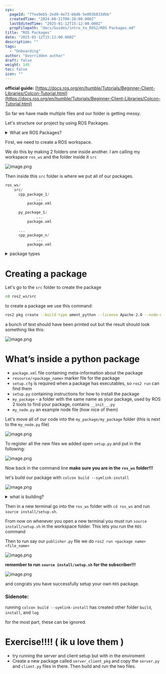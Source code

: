 ```yaml
---
sys:
  pageId: "7fea9eb5-2ed9-4e73-b6d6-5e093b833dbb"
  createdTime: "2024-08-21T00:28:00.000Z"
  lastEditedTime: "2025-01-12T15:12:00.000Z"
  propFilepath: "docs/Guides/intro_to_ROS2/ROS Packages.md"
title: "ROS Packages"
date: "2025-01-12T15:12:00.000Z"
description: ""
tags:
  - "Onboarding"
author: "Overridden author"
draft: false
weight: 145
toc: false
icon: ""
---
```


**official guide:** [https://docs.ros.org/en/humble/Tutorials/Beginner-Client-Libraries/Colcon-Tutorial.html](https://docs.ros.org/en/humble/Tutorials/Beginner-Client-Libraries/Colcon-Tutorial.html)

So far we have made multiple files and our folder is getting messy.

Let's structure our project by using ROS Packages.

<details>

<summary>What are ROS Packages?</summary>

ROS Packages are, as the name implies, packages of code that are highly sharable between ROS developers.

They consist of a folder, `package.xml` file, and source code

```python
      cpp_package_1/
		      ... imagine much code files here ..
          package.xml
```

</details>

First, we need to create a ROS workspace.

We do this by making 2 folders one inside another. I am calling my workspace `ros_ws` and the folder inside it `src`

![image.png](https://prod-files-secure.s3.us-west-2.amazonaws.com/d518164a-d88e-44d1-a4ee-3adb3bd8bce0/70706947-fd18-4537-a67b-e12946812d31/image.png?X-Amz-Algorithm=AWS4-HMAC-SHA256&X-Amz-Content-Sha256=UNSIGNED-PAYLOAD&X-Amz-Credential=ASIAZI2LB4667UDSXCKU%2F20250205%2Fus-west-2%2Fs3%2Faws4_request&X-Amz-Date=20250205T220654Z&X-Amz-Expires=3600&X-Amz-Security-Token=IQoJb3JpZ2luX2VjEDIaCXVzLXdlc3QtMiJIMEYCIQDi0kkA1uyStM47GRDtmscvwU2onXBALpvkqbs5soCYHwIhALmmccrYXdMUS5%2FrFh%2BWKdmzr0H0usAyUFynWjnPVvniKv8DCEoQABoMNjM3NDIzMTgzODA1Igwn4SKnVp8YGgivqrwq3APg8ZU08rQ9hdXHlr%2BkhCXxFuFcOYQZk7ofCmKMmk10gQta1n%2FUxz34BJUUC4%2FrfADaUnrxjo9gdc3p%2FGaLiXX15z0JsE%2BQ3bjzJi6L7Y1KN0XkH9r%2F0ORwOcDEaieUPqzFrx0MT%2FsFuBXYhsq%2BbNSF0js7tXW7nDkFbCLYHozFQUTK2SkEUShFEFYBEQphkTvH3v6cCQqzoF9MQtIZkwNk7RZobtAjFMV67%2FEssLOXlhaGz8xinBdIRU%2Bj2ltlRmTtxncHBL0%2BIY3jxiA%2B%2BKlVf2SUh212hyNh3TDP33L8QlWkYOmhpY0j53TNMeUPwDHOmylkGS7xTK0Kal7Z9G5LHJk0LKeJur5soverpYwo9Hdivz6pM4etVD0rSeyj1QgA%2Bi0sQauQ0VrUvJMHPqI%2B45bytY0bCAjrNw9%2F48wwuNTm2ltFtXoxtbK9umXMOM1Ghxmjzb06RqPT%2BUaPZbfQ2NaU0Y3IiAz6KKtxXZfluQ2O1CsQRR8lErEfBj4KOdPJLEcBWIXptD5BBwCc0HjokBGeSoZW5oeXb4pr9JzjZy%2FkiT1C7L0UGQL%2Bx6eZRtC5XuMXsTQz0dHe9Ov4W183GAWMV0ONnY6qw%2BNZMPbi6qlnhAYU67vPYQlkhjC8vI69BjqkARPXXnvKnyTeZUdxQ1dTpleQY6UWOxRaItKZbe0TJsmVWqEX52RJUKM7LK7psATHeP6G7sKnZE%2BOT8k0zvK86UckcE4vSuKA3RXSlG2EwrQeYMNNiEPcR0CxzHV7bKWZcLYtQCuX3V7zebnWjIGY7T93flsTrJKebhWOkwUgX1%2BV74TUVddF%2BJNywq4wVdF1mL1Xm7WI0ttpkRVZsvSSoktBzxTh&X-Amz-Signature=df24d2fa71ffeed4d477553c0e584824faa2e66b535d1735f8101640c45f9fd5&X-Amz-SignedHeaders=host&x-id=GetObject)

Then inside this `src` folder is where we put all of our packages.

```python
ros_ws/
    src/
      cpp_package_1/
		      ...
          package.xml

      py_package_1/
		      ...
          package.xml

      ...
      cpp_package_n/
		      ...
          package.xml

```

<details>

<summary>package types</summary>

packages can be either `C++` or python.

the intern file structure is different for each but for this guide we will stick to creating python packages

</details>

# Creating a package

Let's go to the `src` folder to create the package

```bash
cd ros2_ws/src
```

to create a package we use this command:

```bash
ros2 pkg create --build-type ament_python --license Apache-2.0 --node-name my_node my_package
```

a bunch of text should have been printed out but the result should look something like this:

![image.png](https://prod-files-secure.s3.us-west-2.amazonaws.com/d518164a-d88e-44d1-a4ee-3adb3bd8bce0/e6cf1e3f-8512-4a3e-b131-079f800bf3e8/image.png?X-Amz-Algorithm=AWS4-HMAC-SHA256&X-Amz-Content-Sha256=UNSIGNED-PAYLOAD&X-Amz-Credential=ASIAZI2LB4667UDSXCKU%2F20250205%2Fus-west-2%2Fs3%2Faws4_request&X-Amz-Date=20250205T220654Z&X-Amz-Expires=3600&X-Amz-Security-Token=IQoJb3JpZ2luX2VjEDIaCXVzLXdlc3QtMiJIMEYCIQDi0kkA1uyStM47GRDtmscvwU2onXBALpvkqbs5soCYHwIhALmmccrYXdMUS5%2FrFh%2BWKdmzr0H0usAyUFynWjnPVvniKv8DCEoQABoMNjM3NDIzMTgzODA1Igwn4SKnVp8YGgivqrwq3APg8ZU08rQ9hdXHlr%2BkhCXxFuFcOYQZk7ofCmKMmk10gQta1n%2FUxz34BJUUC4%2FrfADaUnrxjo9gdc3p%2FGaLiXX15z0JsE%2BQ3bjzJi6L7Y1KN0XkH9r%2F0ORwOcDEaieUPqzFrx0MT%2FsFuBXYhsq%2BbNSF0js7tXW7nDkFbCLYHozFQUTK2SkEUShFEFYBEQphkTvH3v6cCQqzoF9MQtIZkwNk7RZobtAjFMV67%2FEssLOXlhaGz8xinBdIRU%2Bj2ltlRmTtxncHBL0%2BIY3jxiA%2B%2BKlVf2SUh212hyNh3TDP33L8QlWkYOmhpY0j53TNMeUPwDHOmylkGS7xTK0Kal7Z9G5LHJk0LKeJur5soverpYwo9Hdivz6pM4etVD0rSeyj1QgA%2Bi0sQauQ0VrUvJMHPqI%2B45bytY0bCAjrNw9%2F48wwuNTm2ltFtXoxtbK9umXMOM1Ghxmjzb06RqPT%2BUaPZbfQ2NaU0Y3IiAz6KKtxXZfluQ2O1CsQRR8lErEfBj4KOdPJLEcBWIXptD5BBwCc0HjokBGeSoZW5oeXb4pr9JzjZy%2FkiT1C7L0UGQL%2Bx6eZRtC5XuMXsTQz0dHe9Ov4W183GAWMV0ONnY6qw%2BNZMPbi6qlnhAYU67vPYQlkhjC8vI69BjqkARPXXnvKnyTeZUdxQ1dTpleQY6UWOxRaItKZbe0TJsmVWqEX52RJUKM7LK7psATHeP6G7sKnZE%2BOT8k0zvK86UckcE4vSuKA3RXSlG2EwrQeYMNNiEPcR0CxzHV7bKWZcLYtQCuX3V7zebnWjIGY7T93flsTrJKebhWOkwUgX1%2BV74TUVddF%2BJNywq4wVdF1mL1Xm7WI0ttpkRVZsvSSoktBzxTh&X-Amz-Signature=a3553f5d09acc52ccb96ad852f930d03af89a96f5d9cdbd4b72d687e060eb192&X-Amz-SignedHeaders=host&x-id=GetObject)

# What’s inside a python package

- `package.xml` file containing meta-information about the package
- `resource/<package_name>` marker file for the package
- `setup.cfg` is required when a package has executables, so `ros2 run` can find them
- `setup.py` containing instructions for how to install the package
- `my_package` - a folder with the same name as your package, used by ROS 2 tools to find your package, contains `__init__.py`
- `my_node.py` an example node file (how nice of them)

Let's move all of our code into the `my_package/my_package` folder (this is next to the `my_node.py` file)

![image.png](https://prod-files-secure.s3.us-west-2.amazonaws.com/d518164a-d88e-44d1-a4ee-3adb3bd8bce0/9ce58f11-0da9-4d3e-b86d-506a9685d378/image.png?X-Amz-Algorithm=AWS4-HMAC-SHA256&X-Amz-Content-Sha256=UNSIGNED-PAYLOAD&X-Amz-Credential=ASIAZI2LB4667UDSXCKU%2F20250205%2Fus-west-2%2Fs3%2Faws4_request&X-Amz-Date=20250205T220654Z&X-Amz-Expires=3600&X-Amz-Security-Token=IQoJb3JpZ2luX2VjEDIaCXVzLXdlc3QtMiJIMEYCIQDi0kkA1uyStM47GRDtmscvwU2onXBALpvkqbs5soCYHwIhALmmccrYXdMUS5%2FrFh%2BWKdmzr0H0usAyUFynWjnPVvniKv8DCEoQABoMNjM3NDIzMTgzODA1Igwn4SKnVp8YGgivqrwq3APg8ZU08rQ9hdXHlr%2BkhCXxFuFcOYQZk7ofCmKMmk10gQta1n%2FUxz34BJUUC4%2FrfADaUnrxjo9gdc3p%2FGaLiXX15z0JsE%2BQ3bjzJi6L7Y1KN0XkH9r%2F0ORwOcDEaieUPqzFrx0MT%2FsFuBXYhsq%2BbNSF0js7tXW7nDkFbCLYHozFQUTK2SkEUShFEFYBEQphkTvH3v6cCQqzoF9MQtIZkwNk7RZobtAjFMV67%2FEssLOXlhaGz8xinBdIRU%2Bj2ltlRmTtxncHBL0%2BIY3jxiA%2B%2BKlVf2SUh212hyNh3TDP33L8QlWkYOmhpY0j53TNMeUPwDHOmylkGS7xTK0Kal7Z9G5LHJk0LKeJur5soverpYwo9Hdivz6pM4etVD0rSeyj1QgA%2Bi0sQauQ0VrUvJMHPqI%2B45bytY0bCAjrNw9%2F48wwuNTm2ltFtXoxtbK9umXMOM1Ghxmjzb06RqPT%2BUaPZbfQ2NaU0Y3IiAz6KKtxXZfluQ2O1CsQRR8lErEfBj4KOdPJLEcBWIXptD5BBwCc0HjokBGeSoZW5oeXb4pr9JzjZy%2FkiT1C7L0UGQL%2Bx6eZRtC5XuMXsTQz0dHe9Ov4W183GAWMV0ONnY6qw%2BNZMPbi6qlnhAYU67vPYQlkhjC8vI69BjqkARPXXnvKnyTeZUdxQ1dTpleQY6UWOxRaItKZbe0TJsmVWqEX52RJUKM7LK7psATHeP6G7sKnZE%2BOT8k0zvK86UckcE4vSuKA3RXSlG2EwrQeYMNNiEPcR0CxzHV7bKWZcLYtQCuX3V7zebnWjIGY7T93flsTrJKebhWOkwUgX1%2BV74TUVddF%2BJNywq4wVdF1mL1Xm7WI0ttpkRVZsvSSoktBzxTh&X-Amz-Signature=92ce43bf62b468f8d995ca42c3112ab86590d17957c6da14b547fa5d386ed97b&X-Amz-SignedHeaders=host&x-id=GetObject)

To register all the new files we added open `setup.py` and put in the following:

![image.png](https://prod-files-secure.s3.us-west-2.amazonaws.com/d518164a-d88e-44d1-a4ee-3adb3bd8bce0/1cd7c262-4cae-4496-9d75-c178537d24a2/image.png?X-Amz-Algorithm=AWS4-HMAC-SHA256&X-Amz-Content-Sha256=UNSIGNED-PAYLOAD&X-Amz-Credential=ASIAZI2LB4667UDSXCKU%2F20250205%2Fus-west-2%2Fs3%2Faws4_request&X-Amz-Date=20250205T220654Z&X-Amz-Expires=3600&X-Amz-Security-Token=IQoJb3JpZ2luX2VjEDIaCXVzLXdlc3QtMiJIMEYCIQDi0kkA1uyStM47GRDtmscvwU2onXBALpvkqbs5soCYHwIhALmmccrYXdMUS5%2FrFh%2BWKdmzr0H0usAyUFynWjnPVvniKv8DCEoQABoMNjM3NDIzMTgzODA1Igwn4SKnVp8YGgivqrwq3APg8ZU08rQ9hdXHlr%2BkhCXxFuFcOYQZk7ofCmKMmk10gQta1n%2FUxz34BJUUC4%2FrfADaUnrxjo9gdc3p%2FGaLiXX15z0JsE%2BQ3bjzJi6L7Y1KN0XkH9r%2F0ORwOcDEaieUPqzFrx0MT%2FsFuBXYhsq%2BbNSF0js7tXW7nDkFbCLYHozFQUTK2SkEUShFEFYBEQphkTvH3v6cCQqzoF9MQtIZkwNk7RZobtAjFMV67%2FEssLOXlhaGz8xinBdIRU%2Bj2ltlRmTtxncHBL0%2BIY3jxiA%2B%2BKlVf2SUh212hyNh3TDP33L8QlWkYOmhpY0j53TNMeUPwDHOmylkGS7xTK0Kal7Z9G5LHJk0LKeJur5soverpYwo9Hdivz6pM4etVD0rSeyj1QgA%2Bi0sQauQ0VrUvJMHPqI%2B45bytY0bCAjrNw9%2F48wwuNTm2ltFtXoxtbK9umXMOM1Ghxmjzb06RqPT%2BUaPZbfQ2NaU0Y3IiAz6KKtxXZfluQ2O1CsQRR8lErEfBj4KOdPJLEcBWIXptD5BBwCc0HjokBGeSoZW5oeXb4pr9JzjZy%2FkiT1C7L0UGQL%2Bx6eZRtC5XuMXsTQz0dHe9Ov4W183GAWMV0ONnY6qw%2BNZMPbi6qlnhAYU67vPYQlkhjC8vI69BjqkARPXXnvKnyTeZUdxQ1dTpleQY6UWOxRaItKZbe0TJsmVWqEX52RJUKM7LK7psATHeP6G7sKnZE%2BOT8k0zvK86UckcE4vSuKA3RXSlG2EwrQeYMNNiEPcR0CxzHV7bKWZcLYtQCuX3V7zebnWjIGY7T93flsTrJKebhWOkwUgX1%2BV74TUVddF%2BJNywq4wVdF1mL1Xm7WI0ttpkRVZsvSSoktBzxTh&X-Amz-Signature=e933206af82b2c9ecd4a6b8fa30ab35ad453b5fc69f4ea05db0f0e9adf992942&X-Amz-SignedHeaders=host&x-id=GetObject)

Now back in the command line **make sure you are in the** **`ros_ws`** **folder!!!**

let's build our package with `colcon build --symlink-install`

![image.png](https://prod-files-secure.s3.us-west-2.amazonaws.com/d518164a-d88e-44d1-a4ee-3adb3bd8bce0/2f2a0d27-b173-48fd-b189-5f5c0ce65619/image.png?X-Amz-Algorithm=AWS4-HMAC-SHA256&X-Amz-Content-Sha256=UNSIGNED-PAYLOAD&X-Amz-Credential=ASIAZI2LB4667UDSXCKU%2F20250205%2Fus-west-2%2Fs3%2Faws4_request&X-Amz-Date=20250205T220654Z&X-Amz-Expires=3600&X-Amz-Security-Token=IQoJb3JpZ2luX2VjEDIaCXVzLXdlc3QtMiJIMEYCIQDi0kkA1uyStM47GRDtmscvwU2onXBALpvkqbs5soCYHwIhALmmccrYXdMUS5%2FrFh%2BWKdmzr0H0usAyUFynWjnPVvniKv8DCEoQABoMNjM3NDIzMTgzODA1Igwn4SKnVp8YGgivqrwq3APg8ZU08rQ9hdXHlr%2BkhCXxFuFcOYQZk7ofCmKMmk10gQta1n%2FUxz34BJUUC4%2FrfADaUnrxjo9gdc3p%2FGaLiXX15z0JsE%2BQ3bjzJi6L7Y1KN0XkH9r%2F0ORwOcDEaieUPqzFrx0MT%2FsFuBXYhsq%2BbNSF0js7tXW7nDkFbCLYHozFQUTK2SkEUShFEFYBEQphkTvH3v6cCQqzoF9MQtIZkwNk7RZobtAjFMV67%2FEssLOXlhaGz8xinBdIRU%2Bj2ltlRmTtxncHBL0%2BIY3jxiA%2B%2BKlVf2SUh212hyNh3TDP33L8QlWkYOmhpY0j53TNMeUPwDHOmylkGS7xTK0Kal7Z9G5LHJk0LKeJur5soverpYwo9Hdivz6pM4etVD0rSeyj1QgA%2Bi0sQauQ0VrUvJMHPqI%2B45bytY0bCAjrNw9%2F48wwuNTm2ltFtXoxtbK9umXMOM1Ghxmjzb06RqPT%2BUaPZbfQ2NaU0Y3IiAz6KKtxXZfluQ2O1CsQRR8lErEfBj4KOdPJLEcBWIXptD5BBwCc0HjokBGeSoZW5oeXb4pr9JzjZy%2FkiT1C7L0UGQL%2Bx6eZRtC5XuMXsTQz0dHe9Ov4W183GAWMV0ONnY6qw%2BNZMPbi6qlnhAYU67vPYQlkhjC8vI69BjqkARPXXnvKnyTeZUdxQ1dTpleQY6UWOxRaItKZbe0TJsmVWqEX52RJUKM7LK7psATHeP6G7sKnZE%2BOT8k0zvK86UckcE4vSuKA3RXSlG2EwrQeYMNNiEPcR0CxzHV7bKWZcLYtQCuX3V7zebnWjIGY7T93flsTrJKebhWOkwUgX1%2BV74TUVddF%2BJNywq4wVdF1mL1Xm7WI0ttpkRVZsvSSoktBzxTh&X-Amz-Signature=26c99af7d64c51d69fabd99ba0227688adf419141fcb96904c478d0f88f4364b&X-Amz-SignedHeaders=host&x-id=GetObject)

<details>

<summary>what is building?</summary>

if you are a CS major at Rose-Hulman you will learn the answer to this in CSSE132

but TLDR; is it combines all the code files into one program that can be run easily 

</details>

Then in a new terminal go into the `ros_ws` folder with `cd ros_ws` and run `source install/setup.sh`. 

From now on whenever you open a new terminal you must run `source install/setup.sh` in the workspace folder. This lets you run the `ROS` command

Then to run say our `publisher.py` file we do `ros2 run <package name> <file_name>`

![image.png](https://prod-files-secure.s3.us-west-2.amazonaws.com/d518164a-d88e-44d1-a4ee-3adb3bd8bce0/4f4b1219-3a44-4632-aa0a-ce3471699f59/image.png?X-Amz-Algorithm=AWS4-HMAC-SHA256&X-Amz-Content-Sha256=UNSIGNED-PAYLOAD&X-Amz-Credential=ASIAZI2LB4667UDSXCKU%2F20250205%2Fus-west-2%2Fs3%2Faws4_request&X-Amz-Date=20250205T220654Z&X-Amz-Expires=3600&X-Amz-Security-Token=IQoJb3JpZ2luX2VjEDIaCXVzLXdlc3QtMiJIMEYCIQDi0kkA1uyStM47GRDtmscvwU2onXBALpvkqbs5soCYHwIhALmmccrYXdMUS5%2FrFh%2BWKdmzr0H0usAyUFynWjnPVvniKv8DCEoQABoMNjM3NDIzMTgzODA1Igwn4SKnVp8YGgivqrwq3APg8ZU08rQ9hdXHlr%2BkhCXxFuFcOYQZk7ofCmKMmk10gQta1n%2FUxz34BJUUC4%2FrfADaUnrxjo9gdc3p%2FGaLiXX15z0JsE%2BQ3bjzJi6L7Y1KN0XkH9r%2F0ORwOcDEaieUPqzFrx0MT%2FsFuBXYhsq%2BbNSF0js7tXW7nDkFbCLYHozFQUTK2SkEUShFEFYBEQphkTvH3v6cCQqzoF9MQtIZkwNk7RZobtAjFMV67%2FEssLOXlhaGz8xinBdIRU%2Bj2ltlRmTtxncHBL0%2BIY3jxiA%2B%2BKlVf2SUh212hyNh3TDP33L8QlWkYOmhpY0j53TNMeUPwDHOmylkGS7xTK0Kal7Z9G5LHJk0LKeJur5soverpYwo9Hdivz6pM4etVD0rSeyj1QgA%2Bi0sQauQ0VrUvJMHPqI%2B45bytY0bCAjrNw9%2F48wwuNTm2ltFtXoxtbK9umXMOM1Ghxmjzb06RqPT%2BUaPZbfQ2NaU0Y3IiAz6KKtxXZfluQ2O1CsQRR8lErEfBj4KOdPJLEcBWIXptD5BBwCc0HjokBGeSoZW5oeXb4pr9JzjZy%2FkiT1C7L0UGQL%2Bx6eZRtC5XuMXsTQz0dHe9Ov4W183GAWMV0ONnY6qw%2BNZMPbi6qlnhAYU67vPYQlkhjC8vI69BjqkARPXXnvKnyTeZUdxQ1dTpleQY6UWOxRaItKZbe0TJsmVWqEX52RJUKM7LK7psATHeP6G7sKnZE%2BOT8k0zvK86UckcE4vSuKA3RXSlG2EwrQeYMNNiEPcR0CxzHV7bKWZcLYtQCuX3V7zebnWjIGY7T93flsTrJKebhWOkwUgX1%2BV74TUVddF%2BJNywq4wVdF1mL1Xm7WI0ttpkRVZsvSSoktBzxTh&X-Amz-Signature=5943c2d0d8416067560f2698cfdadf9b582d3eabd02b2ed2bf9baa9efb6080f7&X-Amz-SignedHeaders=host&x-id=GetObject)

**remember to run** **`source install/setup.sh`** **for the subscriber!!!**

![image.png](https://prod-files-secure.s3.us-west-2.amazonaws.com/d518164a-d88e-44d1-a4ee-3adb3bd8bce0/02121119-dad4-49ec-8356-c956108b4243/image.png?X-Amz-Algorithm=AWS4-HMAC-SHA256&X-Amz-Content-Sha256=UNSIGNED-PAYLOAD&X-Amz-Credential=ASIAZI2LB4667UDSXCKU%2F20250205%2Fus-west-2%2Fs3%2Faws4_request&X-Amz-Date=20250205T220654Z&X-Amz-Expires=3600&X-Amz-Security-Token=IQoJb3JpZ2luX2VjEDIaCXVzLXdlc3QtMiJIMEYCIQDi0kkA1uyStM47GRDtmscvwU2onXBALpvkqbs5soCYHwIhALmmccrYXdMUS5%2FrFh%2BWKdmzr0H0usAyUFynWjnPVvniKv8DCEoQABoMNjM3NDIzMTgzODA1Igwn4SKnVp8YGgivqrwq3APg8ZU08rQ9hdXHlr%2BkhCXxFuFcOYQZk7ofCmKMmk10gQta1n%2FUxz34BJUUC4%2FrfADaUnrxjo9gdc3p%2FGaLiXX15z0JsE%2BQ3bjzJi6L7Y1KN0XkH9r%2F0ORwOcDEaieUPqzFrx0MT%2FsFuBXYhsq%2BbNSF0js7tXW7nDkFbCLYHozFQUTK2SkEUShFEFYBEQphkTvH3v6cCQqzoF9MQtIZkwNk7RZobtAjFMV67%2FEssLOXlhaGz8xinBdIRU%2Bj2ltlRmTtxncHBL0%2BIY3jxiA%2B%2BKlVf2SUh212hyNh3TDP33L8QlWkYOmhpY0j53TNMeUPwDHOmylkGS7xTK0Kal7Z9G5LHJk0LKeJur5soverpYwo9Hdivz6pM4etVD0rSeyj1QgA%2Bi0sQauQ0VrUvJMHPqI%2B45bytY0bCAjrNw9%2F48wwuNTm2ltFtXoxtbK9umXMOM1Ghxmjzb06RqPT%2BUaPZbfQ2NaU0Y3IiAz6KKtxXZfluQ2O1CsQRR8lErEfBj4KOdPJLEcBWIXptD5BBwCc0HjokBGeSoZW5oeXb4pr9JzjZy%2FkiT1C7L0UGQL%2Bx6eZRtC5XuMXsTQz0dHe9Ov4W183GAWMV0ONnY6qw%2BNZMPbi6qlnhAYU67vPYQlkhjC8vI69BjqkARPXXnvKnyTeZUdxQ1dTpleQY6UWOxRaItKZbe0TJsmVWqEX52RJUKM7LK7psATHeP6G7sKnZE%2BOT8k0zvK86UckcE4vSuKA3RXSlG2EwrQeYMNNiEPcR0CxzHV7bKWZcLYtQCuX3V7zebnWjIGY7T93flsTrJKebhWOkwUgX1%2BV74TUVddF%2BJNywq4wVdF1mL1Xm7WI0ttpkRVZsvSSoktBzxTh&X-Amz-Signature=a43b16d0851c82e1aa1322d5c8e39554c2bf26bc9b30371bcbb6fa46eaeae830&X-Amz-SignedHeaders=host&x-id=GetObject)

and congrats you have successfully setup your own `ROS` package.

### Sidenote:

running `colcon build --symlink-install` has created other folder `build`, `install`, and `log`

for the most part, these can be ignored.

# Exercise!!!! ( ik u love them )

- try running the server and client setup but with in the enviroment
- Create a new package called `server_client_pkg` and copy the `server.py` and `client.py` files in there. Then build and run the two files.
